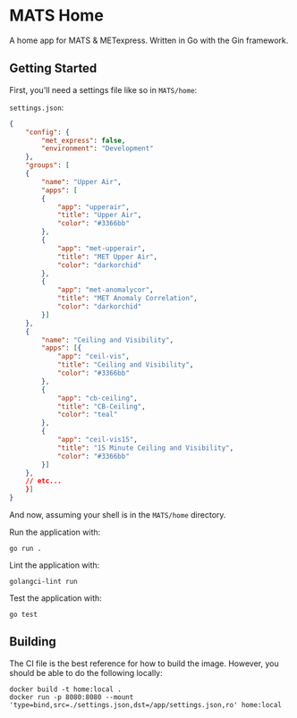 # MATS Home

A home app for MATS & METexpress. Written in Go with the Gin framework.

## Getting Started

First, you'll need a settings file like so in `MATS/home`:

`settings.json`:
```json
{
    "config": {
        "met_express": false,
        "environment": "Development"
    },
    "groups": [
    {
        "name": "Upper Air",
        "apps": [
        {
            "app": "upperair",
            "title": "Upper Air",
            "color": "#3366bb"
        },
        {
            "app": "met-upperair",
            "title": "MET Upper Air",
            "color": "darkorchid"
        },
        {
            "app": "met-anomalycor",
            "title": "MET Anomaly Correlation",
            "color": "darkorchid"
        }]
    },
    {
        "name": "Ceiling and Visibility",
        "apps": [{
            "app": "ceil-vis",
            "title": "Ceiling and Visibility",
            "color": "#3366bb"
        },
        {
            "app": "cb-ceiling",
            "title": "CB-Ceiling",
            "color": "teal"
        },
        {
            "app": "ceil-vis15",
            "title": "15 Minute Ceiling and Visibility",
            "color": "#3366bb"
        }]
    },
    // etc...
    }]
}
```

And now, assuming your shell is in the `MATS/home` directory.

Run the application with:

```console
go run .
```

Lint the application with:

```console
golangci-lint run
```

Test the application with:

```console
go test
```

## Building

The CI file is the best reference for how to build the image. However, you should be able to do the following locally:

```console
docker build -t home:local .
docker run -p 8080:8080 --mount 'type=bind,src=./settings.json,dst=/app/settings.json,ro' home:local
```
